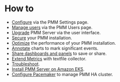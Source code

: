 # How to

- [Configure](configure.md) via the PMM Settings page.
- [Manage users](manage-users.md) via the PMM Users page.
- [Upgrade](upgrade.md) PMM Server via the user interface.
- [Secure](secure.md) your PMM installation.
- [Optimize](optimize.md) the performance of your PMM installation.
- [Annotate](annotate.md) charts to mark significant events.
- [Share dashboards and panels](share-dashboard.md) to save or share.
- [Extend Metrics](extend-metrics.md) with textfile collector.
- [Troubleshoot](troubleshoot.md).
- [Install PMM Server on Amazon EKS](pmm-eks.md).
- [Configure Pacemaker](pacemaker.md) to manage PMM HA cluster.
